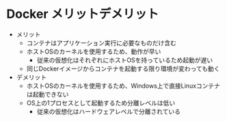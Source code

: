 # Docker メリットデメリット

- メリット
  - コンテナはアプリケーション実行に必要なものだけ含む
  - ホストOSのカーネルを使用するため、動作が早い
    - 従来の仮想化はそれぞれにホストOSを持っているため起動が遅い
  - 同じDockerイメージからコンテナを起動する限り環境が変わっても動く
- デメリット
  - ホストOSのカーネルを使用するため、Windows上で直接Linuxコンテナは起動できない
  - OS上の1プロセスとして起動するため分離レベルは低い
    - 従来の仮想化はハードウェアレベルで分離されている
